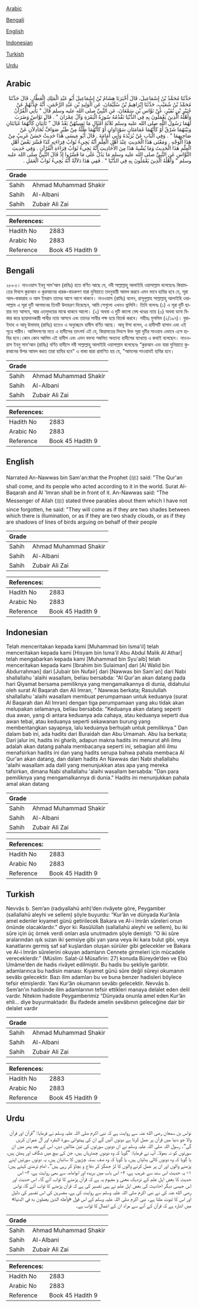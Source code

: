 [Arabic](#arabic)

[Bengali](#bengali)

[English](#english)

[Indonesian](#indonesian)

[Turkish](#turkish)

[Urdu](#urdu)

## Arabic


<div dir="rtl" lang="ar" style={{fontSize:'larger',backgroundColor:'#f8f9fa',padding:20}}>
حَدَّثَنَا مُحَمَّدُ بْنُ إِسْمَاعِيلَ، قَالَ أَخْبَرَنَا هِشَامُ بْنُ إِسْمَاعِيلَ أَبُو عَبْدِ الْمَلِكِ الْعَطَّارِ، قَالَ حَدَّثَنَا مُحَمَّدُ بْنُ شُعَيْبٍ، حَدَّثَنَا إِبْرَاهِيمُ بْنُ سُلَيْمَانَ، عَنِ الْوَلِيدِ بْنِ عَبْدِ الرَّحْمَنِ، أَنَّهُ حَدَّثَهُمْ عَنْ جُبَيْرِ بْنِ نُفَيْرٍ، عَنْ نَوَّاسِ بْنِ سَمْعَانَ، عَنِ النَّبِيِّ صلى الله عليه وسلم قَالَ ‏"‏ يَأْتِي الْقُرْآنُ وَأَهْلُهُ الَّذِينَ يَعْمَلُونَ بِهِ فِي الدُّنْيَا تَقْدُمُهُ سُورَةُ الْبَقَرَةِ وَآلُ عِمْرَانَ ‏"‏ ‏.‏ قَالَ نَوَّاسٌ وَضَرَبَ لَهُمَا رَسُولُ اللَّهِ صلى الله عليه وسلم ثَلاَثَةَ أَمْثَالٍ مَا نَسِيتُهُنَّ بَعْدُ قَالَ ‏"‏ تَأْتِيَانِ كَأَنَّهُمَا غَيَابَتَانِ وَبَيْنَهُمَا شَرْقٌ أَوْ كَأَنَّهُمَا غَمَامَتَانِ سَوْدَاوَانِ أَوْ كَأَنَّهُمَا ظُلَّةٌ مِنْ طَيْرٍ صَوَافَّ تُجَادِلاَنِ عَنْ صَاحِبِهِمَا ‏"‏ ‏.‏ وَفِي الْبَابِ عَنْ بُرَيْدَةَ وَأَبِي أُمَامَةَ ‏.‏ قَالَ أَبُو عِيسَى هَذَا حَدِيثٌ حَسَنٌ غَرِيبٌ مِنْ هَذَا الْوَجْهِ ‏.‏ وَمَعْنَى هَذَا الْحَدِيثِ عِنْدَ أَهْلِ الْعِلْمِ أَنَّهُ يَجِيءُ ثَوَابُ قِرَاءَتِهِ كَذَا فَسَّرَ بَعْضُ أَهْلِ الْعِلْمِ هَذَا الْحَدِيثَ وَمَا يُشْبِهُ هَذَا مِنَ الأَحَادِيثِ أَنَّهُ يَجِيءُ ثَوَابُ قِرَاءَةِ الْقُرْآنِ ‏.‏ وَفِي حَدِيثِ النَّوَّاسِ عَنِ النَّبِيِّ صلى الله عليه وسلم مَا يَدُلُّ عَلَى مَا فَسَّرُوا إِذْ قَالَ النَّبِيُّ صلى الله عليه وسلم ‏"‏ وَأَهْلُهُ الَّذِينَ يَعْمَلُونَ بِهِ فِي الدُّنْيَا ‏"‏ ‏.‏ فَفِي هَذَا دَلاَلَةٌ أَنَّهُ يَجِيءُ ثَوَابُ الْعَمَلِ ‏.‏
</div>
<div style={{backgroundColor:'#f8f9fa',padding:20, marginBottom: 10}}><table> <thead> <tr> <th>Grade</th> <th></th> </tr> </thead> <tbody> <tr><td>Sahih</td><td>Ahmad Muhammad Shakir</td></tr><tr><td>Sahih</td><td>Al-Albani</td></tr><tr><td>Sahih</td><td>Zubair Ali Zai</td></tr></tbody></table><table> <thead> <tr> <th>References:</th> <th></th> </tr> </thead> <tbody><tr><td>Hadith No</td><td>2883</td></tr><tr><td>Arabic No</td><td>2883</td></tr><tr><td>Reference</td><td>Book 45 Hadith 9</td></tr></tbody></table></div>

## Bengali


<div dir="ltr" lang="bn" style={{fontSize:'larger',backgroundColor:'#f8f9fa',padding:20}}>
২৮৮৩। নাওওয়াস ইবনু সাম’আন (রাযিঃ) হতে বর্ণিত আছে যে, নবী সাল্লাল্লাহু আলাইহি ওয়াসাল্লাম বলেছেনঃ কিয়ামতের দিবসে কুরআন ও কুরআনের ধারক-বাহকগণ যারা দুনিয়াতে তদনুযায়ী আমল করবে এমন ভাবে হাযির হবে যে, সূরা আল-বাকারাহ ও আল ইমরান তাদের আগে আগে থাকবে। নাওওয়াস (রাযিঃ) বলেন, রাসূলুল্লাহ সাল্লাল্লাহু আলাইহি ওয়াসাল্লাম এ সূরা দুটি আগমনের তিনটি উদাহরণ দিয়েছেন, আমি সেগুলো এখনও ভুলিনি। তিনি বলেনঃ (১) এ সূরা দুটি ছায়ার মত আসবে, আর এতদুভয়ের মাঝে থাকবে আলো। (২) অথবা এ দুটি কালো মেঘ খণ্ডের ন্যায় (৩) অথবা ডানা বিস্তার করে ছায়াদানকারী পাখীর ন্যায় আসবে এবং তাদের সাথীর পক্ষ হয়ে বিতর্ক করবে। সহীহঃ মুসলিম (২/১৯৭)। বুরাইদাহ ও আবূ উমামাহ্ (রাযিঃ) হতেও এ অনুচ্ছেদে হাদীস বর্ণিত আছে। আবূ ঈসা বলেন, এ হাদীসটি হাসান এবং এই সূত্রে গারীব। আলিমগণের মতে এ হাদীসের তাৎপর্য এই যে, কিয়ামতের দিবসে উক্ত সূরা দুটির সাওয়াব এভাবে এসে হাযির হবে।কোন কোন আলিম এই হাদীস এবং এমন বক্তব্য সম্বলিত অন্যান্য হাদীসের ব্যাখ্যায় এ কথাই বলেছেন। নাওওয়াস ইবনু সাম’আন (রাযিঃ) বর্ণিত হাদীসে নবী সাল্লাল্লাহু আলাইহি ওয়াসাল্লাম বলেছেনঃ “কুরআন এবং যারা দুনিয়াতে কুরআনের উপর আমল করত তারা হাযির হবে" এ বাক্য দ্বারা প্রমাণিত হয় যে, "আমলের সাওয়াবই হাযির হবে।
</div>
<div style={{backgroundColor:'#f8f9fa',padding:20, marginBottom: 10}}><table> <thead> <tr> <th>Grade</th> <th></th> </tr> </thead> <tbody> <tr><td>Sahih</td><td>Ahmad Muhammad Shakir</td></tr><tr><td>Sahih</td><td>Al-Albani</td></tr><tr><td>Sahih</td><td>Zubair Ali Zai</td></tr></tbody></table><table> <thead> <tr> <th>References:</th> <th></th> </tr> </thead> <tbody><tr><td>Hadith No</td><td>2883</td></tr><tr><td>Arabic No</td><td>2883</td></tr><tr><td>Reference</td><td>Book 45 Hadith 9</td></tr></tbody></table></div>

## English


<div dir="ltr" lang="en" style={{fontSize:'larger',backgroundColor:'#f8f9fa',padding:20}}>
Narrated An-Nawwas bin Sam'an:that the Prophet (ﷺ) said: "The Qur'an shall come, and its people who acted according to it in the world. Surat Al-Baqarah and Al 'Imran shall be in front of it. An-Nawwas said: "The Messenger of Allah (ﷺ) stated three parables about them which I have not since forgotten, he said: "They will come as if they are two shades between which there is illumination, or as if they are two shady clouds, or as if they are shadows of lines of birds arguing on behalf of their people
</div>
<div style={{backgroundColor:'#f8f9fa',padding:20, marginBottom: 10}}><table> <thead> <tr> <th>Grade</th> <th></th> </tr> </thead> <tbody> <tr><td>Sahih</td><td>Ahmad Muhammad Shakir</td></tr><tr><td>Sahih</td><td>Al-Albani</td></tr><tr><td>Sahih</td><td>Zubair Ali Zai</td></tr></tbody></table><table> <thead> <tr> <th>References:</th> <th></th> </tr> </thead> <tbody><tr><td>Hadith No</td><td>2883</td></tr><tr><td>Arabic No</td><td>2883</td></tr><tr><td>Reference</td><td>Book 45 Hadith 9</td></tr></tbody></table></div>

## Indonesian


<div dir="ltr" lang="id" style={{fontSize:'larger',backgroundColor:'#f8f9fa',padding:20}}>
Telah menceritakan kepada kami [Muhammad bin Isma'il] telah menceritakan kepada kami [Hisyam bin Isma'il Abu Abdul Malik Al Athar] telah mengabarkan kepada kami [Muhammad bin Syu'aib] telah menceritakan kepada kami [Ibrahim bin Sulaiman] dari [Al Walid bin Abdurrahman] dari [Jubair bin Nufair] dari [Nawwas bin Sam'an] dari Nabi shallallahu 'alaihi wasallam, beliau bersabda: "Al Qur'an akan datang pada hari Qiyamat bersama pemiliknya yang mengamalkannya di dunia, didahului oleh surat Al Baqarah dan Ali Imran, " Nawwas berkata; Rasulullah shallallahu 'alaihi wasallam membuat perumpamaan untuk keduanya (surat Al Baqarah dan Ali Imran) dengan tiga perumpamaan yang aku tidak akan melupakan selamanya, beliau bersabda: "Keduanya akan datang seperti dua awan, yang di antara keduanya ada cahaya, atau keduanya seperti dua awan tebal, atau keduanya seperti sekawanan burung yang membentangkan sayapnya, lalu keduanya berhujah untuk pemiliknya." Dan dalam bab ini, ada hadits dari Buraidah dan Abu Umamah. Abu Isa berkata; Dari jalur ini, hadits ini gharib, adapun makna hadits ini menurut ahli ilmu adalah akan datang pahala membacanya seperti ini, sebagian ahli ilmu menafsirkan hadits ini dan yang hadits serupa bahwa pahala membaca Al Qur'an akan datang, dan dalam hadits An Nawwas dari Nabi shallallahu 'alaihi wasallam ada dalil yang menunjukkan atas apa yang mereka tafsirkan, dimana Nabi shallallahu 'alaihi wasallam bersabda: "Dan para pemiliknya yang mengamalkannya di dunia." Hadits ini menunjukkan pahala amal akan datang
</div>
<div style={{backgroundColor:'#f8f9fa',padding:20, marginBottom: 10}}><table> <thead> <tr> <th>Grade</th> <th></th> </tr> </thead> <tbody> <tr><td>Sahih</td><td>Ahmad Muhammad Shakir</td></tr><tr><td>Sahih</td><td>Al-Albani</td></tr><tr><td>Sahih</td><td>Zubair Ali Zai</td></tr></tbody></table><table> <thead> <tr> <th>References:</th> <th></th> </tr> </thead> <tbody><tr><td>Hadith No</td><td>2883</td></tr><tr><td>Arabic No</td><td>2883</td></tr><tr><td>Reference</td><td>Book 45 Hadith 9</td></tr></tbody></table></div>

## Turkish


<div dir="ltr" lang="tr" style={{fontSize:'larger',backgroundColor:'#f8f9fa',padding:20}}>
Nevvâs b. Sem’an (radıyallahü anh)’den rivâyete göre, Peygamber (sallallahü aleyhi ve sellem) şöyle buyurdu: “Kur’ân ve dünyada Kur’ânla amel edenler kıyamet günü getirilecek Bakara ve Al-i Imrân sûreleri onun önünde olacaklardır.” diyor ki: Rasûlüllah (sallallahü aleyhi ve sellem), bu iki sûre için üç örnek verdi onları asla unutmadım şöyle demişti: “O iki sûre aralarından ışık sızan iki şemsiye gibi yan yana veya iki kara bulut gibi, veya kanatlarını germiş saf saf kuşlardan oluşan sürüler gibi gelecekler ve Bakara ve Al-i Imrân sûrelerini okuyan adamların Cennete girmeleri için mücadele vereceklerdir.” (Müslim: Salat-ül Müsafirin: 27) konuda Büreyde’den ve Ebû Umâme’den de hadis rivâyet edilmiştir. Bu hadis bu şekliyle garibtir. adamlarınca bu hadisin manası: Kıyamet günü sûre değil sûreyi okumanın sevâbı gelecektir. Bazı ilim adamları bu ve buna benzer hadisleri böylece tefsir etmişlerdir. Yani Kur’ân okumanın sevâbı gelecektir. Nevvâs b. Sem’an’ın hadisinde ilim adamlarının tefsir ettikleri manaya delalet eden delil vardır. Nitekim hadiste Peygamberimiz “Dünyada onunla amel eden Kur’ân ehli... diye buyurmaktadır. Bu ifadede amelin sevâbının geleceğine dair bir delalet vardır
</div>
<div style={{backgroundColor:'#f8f9fa',padding:20, marginBottom: 10}}><table> <thead> <tr> <th>Grade</th> <th></th> </tr> </thead> <tbody> <tr><td>Sahih</td><td>Ahmad Muhammad Shakir</td></tr><tr><td>Sahih</td><td>Al-Albani</td></tr><tr><td>Sahih</td><td>Zubair Ali Zai</td></tr></tbody></table><table> <thead> <tr> <th>References:</th> <th></th> </tr> </thead> <tbody><tr><td>Hadith No</td><td>2883</td></tr><tr><td>Arabic No</td><td>2883</td></tr><tr><td>Reference</td><td>Book 45 Hadith 9</td></tr></tbody></table></div>

## Urdu


<div dir="rtl" lang="ur" style={{fontSize:'larger',backgroundColor:'#f8f9fa',padding:20}}>
نواس بن سمعان رضی الله عنہ سے روایت ہے کہ نبی اکرم صلی اللہ علیہ وسلم نے فرمایا: ”قرآن اور قرآن والا جو دنیا میں قرآن پر عمل کرتا ہے دونوں آئیں گے ان کی پیشوائی سورۃ البقرہ اور آل عمران کریں گی“۔ رسول اللہ صلی اللہ علیہ وسلم نے ان دونوں سورتوں کی تین مثالیں دیں، اس کے بعد پھر میں ان سورتوں کو نہ بھولا۔ آپ نے فرمایا: ”گویا کہ وہ دونوں چھتریاں ہیں، جن کے بیچ میں شگاف اور پھٹن ہیں، یا گویا کہ وہ دونوں کالی بدلیاں ہیں، یا گویا کہ وہ صف بستہ چڑیوں کا سائبان ہیں، یہ دونوں سورتیں اپنے پڑھنے والوں اور ان پر عمل کرنے والوں کا لڑ جھگڑ کر دفاع و بچاؤ کر رہی ہیں“۔ امام ترمذی کہتے ہیں: ۱- یہ حدیث اس سند سے غریب ہے، ۲- اس باب میں بریدہ اور ابوامامہ سے بھی روایت ہے، ۳- اس حدیث کا بعض اہل علم کے نزدیک معنی و مفہوم یہ ہے کہ قرآن پڑھنے کا ثواب آئے گا۔ اس حدیث اور اس جیسی دیگر احادیث کی بعض اہل علم نے یہی تفسیر کی ہے کہ قرآن پڑھنے کا ثواب آئے گا، نواس رضی الله عنہ کی نے نبی اکرم صلی اللہ علیہ وسلم سے روایت کی ہے، مفسرین کی اس تفسیر کی دلیل اور اس کا ثبوت ملتا ہے۔ نبی اکرم صلی اللہ علیہ وسلم کے اس قول «وأهله الذين يعملون به في الدنيا» میں اشارہ ہے کہ قرآن کے آنے سے مراد ان کے اعمال کا ثواب ہے۔
</div>
<div style={{backgroundColor:'#f8f9fa',padding:20, marginBottom: 10}}><table> <thead> <tr> <th>Grade</th> <th></th> </tr> </thead> <tbody> <tr><td>Sahih</td><td>Ahmad Muhammad Shakir</td></tr><tr><td>Sahih</td><td>Al-Albani</td></tr><tr><td>Sahih</td><td>Zubair Ali Zai</td></tr></tbody></table><table> <thead> <tr> <th>References:</th> <th></th> </tr> </thead> <tbody><tr><td>Hadith No</td><td>2883</td></tr><tr><td>Arabic No</td><td>2883</td></tr><tr><td>Reference</td><td>Book 45 Hadith 9</td></tr></tbody></table></div>